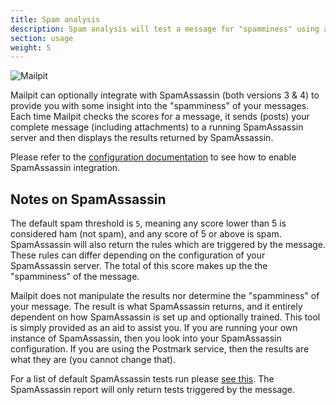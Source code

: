 ```yaml
---
title: Spam analysis
description: Spam analysis will test a message for "spamminess" using a running SpamAssassin server
section: usage
weight: 5
---
```


![Mailpit](/images/spamassassin.png)

Mailpit can optionally integrate with SpamAssassin (both versions 3 & 4) to provide you with some insight into the "spamminess" of your messages. 
Each time Mailpit checks the scores for a message, it sends (posts) your complete message (including attachments) to a running SpamAssassin server and then displays the results returned by SpamAssassin. 

Please refer to the [configuration documentation](../../configuration/spamassassin/) to see how to enable SpamAssassin integration.


## Notes on SpamAssassin 

The default spam threshold is `5`, meaning any score lower than 5 is considered ham (not spam), and any score of 5 or above is spam.
SpamAssassin will also return the rules which are triggered by the message. These rules can differ depending on the configuration of your SpamAssassin server. The total of this score makes up the the "spamminess" of the message. 

Mailpit does not manipulate the results nor determine the "spamminess" of your message. The result is what SpamAssassin returns, and it entirely dependent on how SpamAssassin is set up and optionally trained.
This tool is simply provided as an aid to assist you. If you are running your own instance of SpamAssassin, then you look into your SpamAssassin configuration. If you are using the Postmark service, then the results are what they are (you cannot change that).

For a list of default SpamAssassin tests run please [see this](https://spamassassin.apache.org/old/tests_3_3_x.html). The SpamAssassin report will only return tests triggered by the message.
